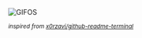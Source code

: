 <div align="justify">
<picture>
    <source media="(prefers-color-scheme: dark)" srcset="https://i.ibb.co/L6x2C3R/output-gif.gif">
    <source media="(prefers-color-scheme: light)" srcset="https://i.ibb.co/L6x2C3R/output-gif.gif">
    <img alt="GIFOS" src="https://i.ibb.co/L6x2C3R/output-gif.gif">
</picture>

<sub><i>inspired from [x0rzavi/github-readme-terminal](https://github.com/x0rzavi/github-readme-terminal)</i></sub>

</div>

<!-- Image deletion URL: https://ibb.co/nf75DFm/edfcd33fec420a7459b6cbb8382f4c40 -->